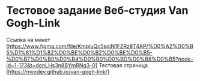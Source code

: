 # Тестовое задание Веб-студия Van Gogh-Link
Ссылка на макет [https://www.figma.com/file/KmpluQc5sqjN1FZRz8T4AP/%D0%A2%D0%B5%D1%81%D1%82%D0%BE%D0%B2%D0%BE%D0%B5-%D0%B7%D0%B0%D0%B4%D0%B0%D0%BD%D0%B8%D0%B5?node-id=1-173&t=donLHs3n8BYmRNq3-0]
Тестовая страница [https://mvodev.github.io/van-gogh-link/]
